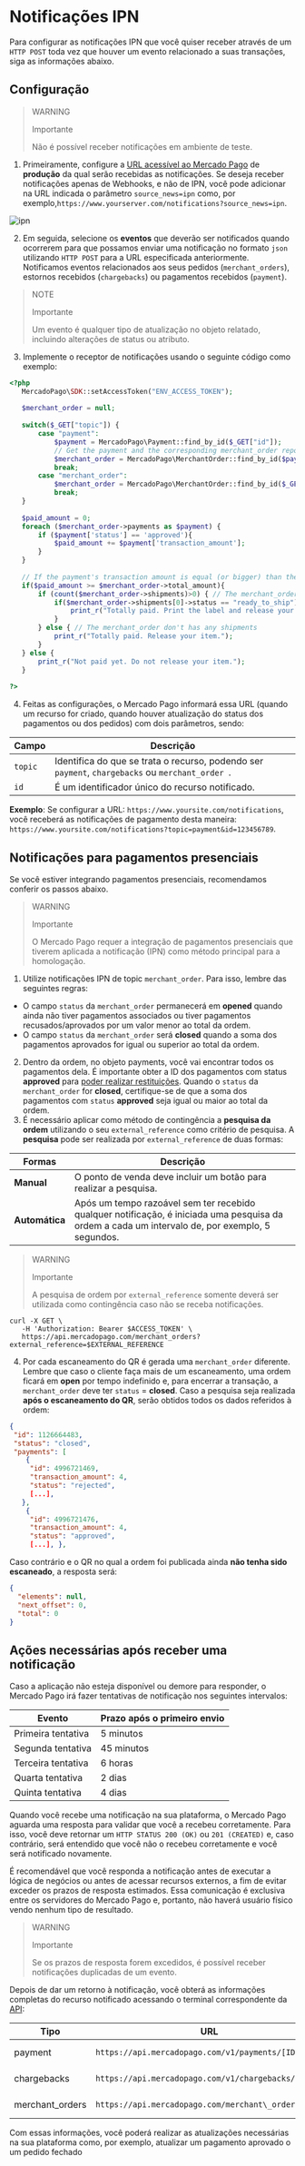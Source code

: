 # Notificações IPN
 
Para configurar as notificações IPN que você quiser receber através de um `HTTP POST` toda vez que houver um evento relacionado a suas transações, siga as informações abaixo.
 
## Configuração

> WARNING
>
> Importante
>
> Não é possível receber notificações em ambiente de teste.
 
1. Primeiramente, configure a [URL acessível ao Mercado Pago](https://www.mercadopago[FAKER][URL][DOMAIN]/developers/panel/notifications/ipn) de **produção** da qual serão recebidas as notificações. Se deseja receber notificações apenas de Webhooks, e não de IPN, você pode adicionar na URL indicada o parâmetro `source_news=ipn` como, por exemplo,`https://www.yourserver.com/notifications?source_news=ipn`.
 
![ipn](/images/notifications/ipn_pt.png)
 
2. Em seguida, selecione os **eventos** que deverão ser notificados quando ocorrerem para que possamos enviar uma notificação no formato `json` utilizando `HTTP POST` para a URL especificada anteriormente. Notificamos eventos relacionados aos seus pedidos (`merchant_orders`), estornos recebidos (`chargebacks`) ou pagamentos recebidos (`payment`).
 
> NOTE
>
> Importante
>
> Um evento é qualquer tipo de atualização no objeto relatado, incluindo alterações de status ou atributo.
 
3. Implemente o receptor de notificações usando o seguinte código como exemplo:
 
```php
<?php
   MercadoPago\SDK::setAccessToken("ENV_ACCESS_TOKEN");
 
   $merchant_order = null;
 
   switch($_GET["topic"]) {
       case "payment":
           $payment = MercadoPago\Payment::find_by_id($_GET["id"]);
           // Get the payment and the corresponding merchant_order reported by the IPN.
           $merchant_order = MercadoPago\MerchantOrder::find_by_id($payment->order->id);
           break;
       case "merchant_order":
           $merchant_order = MercadoPago\MerchantOrder::find_by_id($_GET["id"]);
           break;
   }
 
   $paid_amount = 0;
   foreach ($merchant_order->payments as $payment) {  
       if ($payment['status'] == 'approved'){
           $paid_amount += $payment['transaction_amount'];
       }
   }
  
   // If the payment's transaction amount is equal (or bigger) than the merchant_order's amount you can release your items
   if($paid_amount >= $merchant_order->total_amount){
       if (count($merchant_order->shipments)>0) { // The merchant_order has shipments
           if($merchant_order->shipments[0]->status == "ready_to_ship") {
               print_r("Totally paid. Print the label and release your item.");
           }
       } else { // The merchant_order don't has any shipments
           print_r("Totally paid. Release your item.");
       }
   } else {
       print_r("Not paid yet. Do not release your item.");
   }
  
?>
```
 
4. Feitas as configurações, o Mercado Pago informará essa URL (quando um recurso for criado, quando houver atualização do status dos pagamentos ou dos pedidos) com dois parâmetros, sendo:
 
| Campo | Descrição |
| --- | --- |
| `topic` | Identifica do que se trata o recurso, podendo ser `payment`, `chargebacks` ou `merchant_order `. |
| `id` | É um identificador único do recurso notificado. |
 
**Exemplo**: Se configurar a URL: `https://www.yoursite.com/notifications`, você receberá as notificações de pagamento desta maneira: `https://www.yoursite.com/notifications?topic=payment&id=123456789`.
 
## Notificações para pagamentos presenciais
 
Se você estiver integrando pagamentos presenciais, recomendamos conferir os passos abaixo.
 
> WARNING
>
> Importante
>
> O Mercado Pago requer a integração de pagamentos presenciais que tiverem aplicada a notificação (IPN) como método principal para a homologação.
 
1. Utilize notificações IPN de topic `merchant_order`. Para isso, lembre das seguintes regras:

* O campo `status` da `merchant_order` permanecerá em **opened** quando ainda não tiver pagamentos associados ou tiver pagamentos recusados/aprovados por um valor menor ao total da ordem.
* O campo `status` da `merchant_order` será **closed** quando a soma dos pagamentos aprovados for igual ou superior ao total da ordem.

2. Dentro da ordem, no objeto payments, você vai encontrar todos os pagamentos dela. É importante obter a ID dos pagamentos com status **approved** para [poder realizar restituições](https://www.mercadopago[FAKER][URL][DOMAIN]/developers/pt/guides/manage-account/account/cancellations-and-refunds). Quando o `status` da `merchant_order` for **closed**, certifique-se de que a soma dos pagamentos com `status` **approved** seja igual ou maior ao total da ordem.
3. É necessário aplicar como método de contingência a **pesquisa da ordem** utilizando o seu `external_reference` como critério de pesquisa. A **pesquisa** pode ser realizada por `external_reference` de duas formas:
 
| Formas | Descrição |
| --- | --- |
| **Manual** | O ponto de venda deve incluir um botão para realizar a pesquisa. |
| **Automática** | Após um tempo razoável sem ter recebido qualquer notificação, é iniciada uma pesquisa da ordem a cada um intervalo de, por exemplo, 5 segundos. |
 
> WARNING
>
> Importante
>
> A pesquisa de ordem por `external_reference` somente deverá ser utilizada como contingência caso não se receba notificações.
 
```curl
curl -X GET \
   -H 'Authorization: Bearer $ACCESS_TOKEN' \
   https://api.mercadopago.com/merchant_orders?external_reference=$EXTERNAL_REFERENCE
```

4. Por cada escaneamento do QR é gerada uma `merchant_order` diferente. Lembre que caso o cliente faça mais de um escaneamento, uma ordem ficará em **open** por tempo indefinido e, para encerrar a transação, a `merchant_order` deve ter `status` = **closed**. Caso a pesquisa seja realizada **após o escaneamento do QR**, serão obtidos todos os dados referidos à ordem:
 
```json
{
 "id": 1126664483,
 "status": "closed",
 "payments": [
    {
     "id": 4996721469,
     "transaction_amount": 4,
     "status": "rejected",
     [...],
   },
    {
     "id": 4996721476,
     "transaction_amount": 4,
     "status": "approved",
     [...], },
```
 
Caso contrário e o QR no qual a ordem foi publicada ainda **não tenha sido escaneado**, a resposta será:
 
```json
{
  "elements": null,
  "next_offset": 0,
  "total": 0
}
```
 
## Ações necessárias após receber uma notificação

Caso a aplicação não esteja disponível ou demore para responder, o Mercado Pago irá fazer tentativas de notificação nos seguintes intervalos:

| Evento | Prazo após o primeiro envio |
| --- | --- |
| Primeira tentativa | 5 minutos |
| Segunda tentativa | 45 minutos |
| Terceira tentativa | 6 horas |
| Quarta tentativa | 2 dias |
| Quinta tentativa | 4 dias |

Quando você recebe uma notificação na sua plataforma, o Mercado Pago aguarda uma resposta para validar que você a recebeu corretamente. Para isso, você deve retornar um `HTTP STATUS 200 (OK)` ou `201 (CREATED)` e, caso contrário, será entendido que você não o recebeu corretamente e você será notificado novamente.

É recomendável que você responda a notificação antes de executar a lógica de negócios ou antes de acessar recursos externos, a fim de evitar exceder os prazos de resposta estimados. Essa comunicação é exclusiva entre os servidores do Mercado Pago e, portanto, não haverá usuário físico vendo nenhum tipo de resultado.
 
> WARNING
>
> Importante
>
> Se os prazos de resposta forem excedidos, é possível receber notificações duplicadas de um evento.

Depois de dar um retorno à notificação, você obterá as informações completas do recurso notificado acessando o terminal correspondente da [API](https://api.mercadopago.com/):

| Tipo | URL | Documentação |
| --- | --- | --- |
| payment | `https://api.mercadopago.com/v1/payments/[ID]` | [ver documentação](https://www.mercadopago[FAKER][URL][DOMAIN]/developers/pt/reference/payments/_payments_id/get) |
| chargebacks | `https://api.mercadopago.com/v1/chargebacks/[ID]` | [ver documentação](https://www.mercadopago[FAKER][URL][DOMAIN]/developers/pt/reference/chargebacks/_chargebacks_id/get) |
| merchant_orders | `https://api.mercadopago.com/merchant\_orders/[ID]` | [ver documentação](https://www.mercadopago[FAKER][URL][DOMAIN]/developers/pt/reference/merchant_orders/_merchant_orders_id/get) |

Com essas informações, você poderá realizar as atualizações necessárias na sua plataforma como, por exemplo, atualizar um pagamento aprovado o um pedido fechado